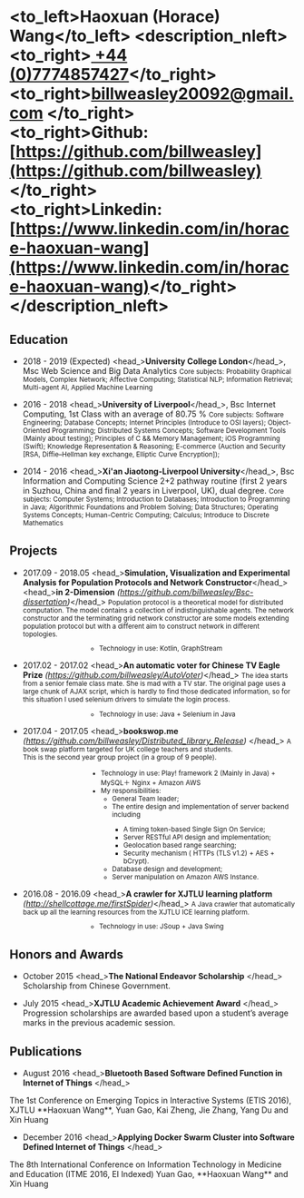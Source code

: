 # <to_left>Haoxuan (Horace) Wang</to_left>  <description_nleft><to_right>[ +44 (0)7774857427](tel://00447774857427)</to_right><br> <to_right>[billweasley20092@gmail.com](billweasley20092@gmail.com) </to_right><br><to_right><b>Github: </b> [https://github.com/billweasley](https://github.com/billweasley)</to_right><br><to_right><b>Linkedin: </b> [https://www.linkedin.com/in/horace-haoxuan-wang](https://www.linkedin.com/in/horace-haoxuan-wang)</to_right></description_nleft>    
Education
--------
- <datetime>2018 - 2019 (Expected)</datetime> <head_>**University College London**</head_>, Msc Web Science and Big Data Analytics
    <description><small>Core subjects: Probability Graphical Models, Complex Network; Affective Computing; Statistical NLP; Information Retrieval; Multi-agent AI, Applied Machine Learning</small></description>

- <datetime>2016 - 2018</datetime> <head_>**University of Liverpool**</head_>, Bsc Internet Computing, 1st Class with an average of 80.75 %
    <description><small>Core subjects: Software Engineering; Database Concepts; Internet Principles (Introduce to OSI layers); Object-Oriented Programming; Distributed Systems Concepts; Software Development Tools (Mainly about testing); Principles of C && Memory Management; iOS Programming (Swift); Knowledge Representation & Reasoning; E-commerce (Auction and Security [RSA, Diffie–Hellman key exchange, Elliptic Curve Encryption]);
  </small></description>

- <datetime>2014 - 2016</datetime> <head_>**Xi'an Jiaotong-Liverpool University**</head_>, Bsc Information and Computing Science
  <description>2+2 pathway routine (first 2 years in Suzhou, China and final 2 years in Liverpool, UK), dual degree.</description>
  <description><small>Core subjects: Computer Systems; Introduction to Databases; Introduction to Programming in Java; Algorithmic Foundations and Problem Solving; Data Structures; Operating Systems Concepts; Human-Centric Computing; Calculus; Introduce to Discrete Mathematics  
  </small></description>


Projects
--------
- <datetime>2017.09 - 2018.05</datetime> <head_>**Simulation, Visualization and Experimental Analysis for Population Protocols and Network Constructor**</head_>  
<head_>**in 2-Dimension** *(https://github.com/billweasley/Bsc-dissertation)*</head_>
<description><small>
Population protocol is a theoretical model for distributed computation. The model contains a collection of indistinguishable agents.  The network constructor and the terminating grid network constructor are some models extending population protocol but with a different aim to construct network in different topologies.  
  <ul style="margin-left:9.8em"> <li>Technology in use: Kotlin, GraphStream</li></ul></small>
</description>

- <datetime>2017.02 - 2017.02</datetime> <head_>**An automatic voter for Chinese TV Eagle Prize** *(https://github.com/billweasley/AutoVoter)*</head_>
<description><small>
The idea starts from a senior female class mate. She is mad with a TV star.
The original page uses a large chunk of AJAX script, which is hardly to find those dedicated information, so for this situation I used selenium drivers to simulate the login process.
  <ul style="margin-left:9.8em"> <li>Technology in use: Java + Selenium in Java</li></ul></small>
</description>

- <datetime>2017.04 - 2017.05</datetime> <head_>**bookswop.me** *(https://github.com/billweasley/Distributed_library_Release)* </head_>
<description><small>
A book swap platform targeted for UK college teachers and students.  
This is the second year group project (in a group of 9 people).
<ul style="margin-left:9.8em">
  <li> Technology in use: Play! framework 2 (Mainly in Java) + MySQL＋ Nginx + Amazon AWS </li>
  <li> My responsibilities:
		<ul>
		 <li> General Team leader;</li>
		 <li> The entire design and implementation of server backend including </li>
		 <ul>
			<li> A timing token-based Single Sign On Service;</li>
			<li> Server RESTful API design and implementation;</li>
			<li> Geolocation based range searching;</li>
			<li> Security mechanism ( HTTPs (TLS v1.2) + AES + bCrypt).</li></ul>
		<li> Database design and development;</li>
		<li> Server manipulation on Amazon AWS Instance.</li></ul></li></small>
</ul>
</description>

- <datetime>2016.08 - 2016.09</datetime> <head_>**A crawler for XJTLU learning platform** *(http://shellcottage.me/firstSpider)*</head_>
<description><small>
A Java crawler that automatically back up all the learning resources from the XJTLU ICE learning platform.
  <ul style="margin-left:9.8em"> <li>Technology in use: JSoup + Java Swing</li></ul></small>
</description>


Honors and Awards
--------

- <datetime>October 2015</datetime> <head_>**The National Endeavor Scholarship** </head_>
<description>Scholarship from Chinese Government.</description>

- <datetime>July 2015</datetime> <head_>**XJTLU Academic Achievement Award** </head_>
<description>Progression scholarships are awarded based upon a student’s average marks in the previous academic session.</description>   


Publications
--------

- <datetime>August 2016</datetime> <head_>**Bluetooth Based Software Defined Function in Internet of Things** </head_>
<description>
The 1st Conference on Emerging Topics in Interactive Systems (ETIS 2016), XJTLU    
**Haoxuan Wang**, Yuan Gao, Kai Zheng, Jie Zhang, Yang Du and Xin Huang
</description>


- <datetime>December 2016</datetime> <head_>**Applying Docker Swarm Cluster into Software Defined Internet of Things** </head_>
<description>
The 8th International Conference on Information Technology in Medicine and Education (ITME 2016, EI Indexed)    
Yuan Gao, **Haoxuan Wang** and Xin Huang
</description>
